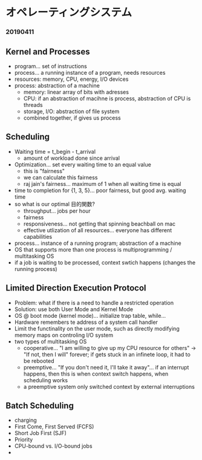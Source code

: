 # オペレーティングシステム

### 20190411

## Kernel and Processes

- program... set of instructions
- process... a running instance of a program, needs resources
- resources: memory, CPU, energy, I/O devices
- process: abstraction of a machine
	- memory: linear array of bits with adresses
	- CPU: if an abstraction of macihne is process, abstraction of CPU is threads
	- storage, I/O: abstraction of file system
	- combined together, if gives us process

## Scheduling

- Waiting time = t_begin - t_arrival
    - amount of workload done since arrival
- Optimization... set every waiting time to an equal value
    - this is "fairness"
    - we can calculate this fairness
    - raj jain's fairness... maximum of 1 when all waiting time is equal
- time to completion for {1, 3, 5}... poor fairness, but good avg. waiting time
- so what is our optimal 目的関数?
    - throughput... jobs per hour
    - fairness
    - responsiveness... not getting that spinning beachball on mac
    - effective utlization of all resources... everyone has different capabilities
- process... instance of a running program; abstraction of a machine
- OS that supports more than one process is multiprogramming / multitasking OS
- if a job is waiting to be processed, context swtich happens (changes the running process)

## Limited Direction Execution Protocol

- Problem: what if there is a need to handle a restricted operation
- Solution: use both User Mode and Kernel Mode
- OS @ boot mode (kernel mode)... initialize trap table, while...
- Hardware remembers te address of a system call handler
- Limit the functinality on the user mode, such as directly modifying memory maps on controling I/O system
- two types of multitasking OS
    - cooperative... "I am willing to give up my CPU resource for others" -> "If not, then I will" forever; if gets stuck in an infinete loop, it had to be rebooted
    - preemptive... "If you don't need it, I'll take it away"... if an interrupt happens, then this is when context switch happens, when scheduling works
    - a preemptive system only switched context by external interruptions

## Batch Scheduling

- charging
- First Come, First Served (FCFS)
- Short Job First (SJF)
- Priority
- CPU-bound vs. I/O-bound jobs
-













